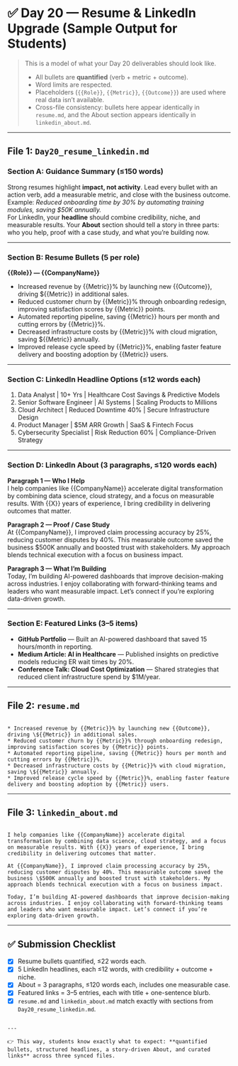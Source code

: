 # ✅ Day 20 — Resume & LinkedIn Upgrade (Sample Output for Students)

> This is a model of what your Day 20 deliverables should look like.  
> - All bullets are **quantified** (verb + metric + outcome).  
> - Word limits are respected.  
> - Placeholders (`{{Role}}`, `{{Metric}}`, `{{Outcome}}`) are used where real data isn’t available.  
> - Cross-file consistency: bullets here appear identically in `resume.md`, and the About section appears identically in `linkedin_about.md`.

---

## File 1: `Day20_resume_linkedin.md`

### Section A: Guidance Summary (≤150 words)
Strong resumes highlight **impact, not activity**. Lead every bullet with an action verb, add a measurable metric, and close with the business outcome.  
Example: *Reduced onboarding time by 30% by automating training modules, saving $50K annually.*  
For LinkedIn, your **headline** should combine credibility, niche, and measurable results. Your **About** section should tell a story in three parts: who you help, proof with a case study, and what you’re building now.  

---

### Section B: Resume Bullets (5 per role)

**{{Role}} — {{CompanyName}}**

- Increased revenue by {{Metric}}% by launching new {{Outcome}}, driving ${{Metric}} in additional sales.  
- Reduced customer churn by {{Metric}}% through onboarding redesign, improving satisfaction scores by {{Metric}} points.  
- Automated reporting pipeline, saving {{Metric}} hours per month and cutting errors by {{Metric}}%.  
- Decreased infrastructure costs by {{Metric}}% with cloud migration, saving ${{Metric}} annually.  
- Improved release cycle speed by {{Metric}}%, enabling faster feature delivery and boosting adoption by {{Metric}} users.  

---

### Section C: LinkedIn Headline Options (≤12 words each)

1. Data Analyst | 10+ Yrs | Healthcare Cost Savings & Predictive Models  
2. Senior Software Engineer | AI Systems | Scaling Products to Millions  
3. Cloud Architect | Reduced Downtime 40% | Secure Infrastructure Design  
4. Product Manager | $5M ARR Growth | SaaS & Fintech Focus  
5. Cybersecurity Specialist | Risk Reduction 60% | Compliance-Driven Strategy  

---

### Section D: LinkedIn About (3 paragraphs, ≤120 words each)

**Paragraph 1 — Who I Help**  
I help companies like {{CompanyName}} accelerate digital transformation by combining data science, cloud strategy, and a focus on measurable results. With {{X}} years of experience, I bring credibility in delivering outcomes that matter.  

**Paragraph 2 — Proof / Case Study**  
At {{CompanyName}}, I improved claim processing accuracy by 25%, reducing customer disputes by 40%. This measurable outcome saved the business $500K annually and boosted trust with stakeholders. My approach blends technical execution with a focus on business impact.  

**Paragraph 3 — What I’m Building**  
Today, I’m building AI-powered dashboards that improve decision-making across industries. I enjoy collaborating with forward-thinking teams and leaders who want measurable impact. Let’s connect if you’re exploring data-driven growth.  

---

### Section E: Featured Links (3–5 items)

- **GitHub Portfolio** — Built an AI-powered dashboard that saved 15 hours/month in reporting.  
- **Medium Article: AI in Healthcare** — Published insights on predictive models reducing ER wait times by 20%.  
- **Conference Talk: Cloud Cost Optimization** — Shared strategies that reduced client infrastructure spend by $1M/year.  

---

## File 2: `resume.md`

```

* Increased revenue by {{Metric}}% by launching new {{Outcome}}, driving \${{Metric}} in additional sales.
* Reduced customer churn by {{Metric}}% through onboarding redesign, improving satisfaction scores by {{Metric}} points.
* Automated reporting pipeline, saving {{Metric}} hours per month and cutting errors by {{Metric}}%.
* Decreased infrastructure costs by {{Metric}}% with cloud migration, saving \${{Metric}} annually.
* Improved release cycle speed by {{Metric}}%, enabling faster feature delivery and boosting adoption by {{Metric}} users.

```

---

## File 3: `linkedin_about.md`

```

I help companies like {{CompanyName}} accelerate digital transformation by combining data science, cloud strategy, and a focus on measurable results. With {{X}} years of experience, I bring credibility in delivering outcomes that matter.

At {{CompanyName}}, I improved claim processing accuracy by 25%, reducing customer disputes by 40%. This measurable outcome saved the business \$500K annually and boosted trust with stakeholders. My approach blends technical execution with a focus on business impact.

Today, I’m building AI-powered dashboards that improve decision-making across industries. I enjoy collaborating with forward-thinking teams and leaders who want measurable impact. Let’s connect if you’re exploring data-driven growth.

```

---

## ✅ Submission Checklist
- [x] Resume bullets quantified, ≤22 words each.  
- [x] 5 LinkedIn headlines, each ≤12 words, with credibility + outcome + niche.  
- [x] About = 3 paragraphs, ≤120 words each, includes one measurable case.  
- [x] Featured links = 3–5 entries, each with title + one-sentence blurb.  
- [x] `resume.md` and `linkedin_about.md` match exactly with sections from `Day20_resume_linkedin.md`.  
```

---

👉 This way, students know exactly what to expect: **quantified bullets, structured headlines, a story-driven About, and curated links** across three synced files.

